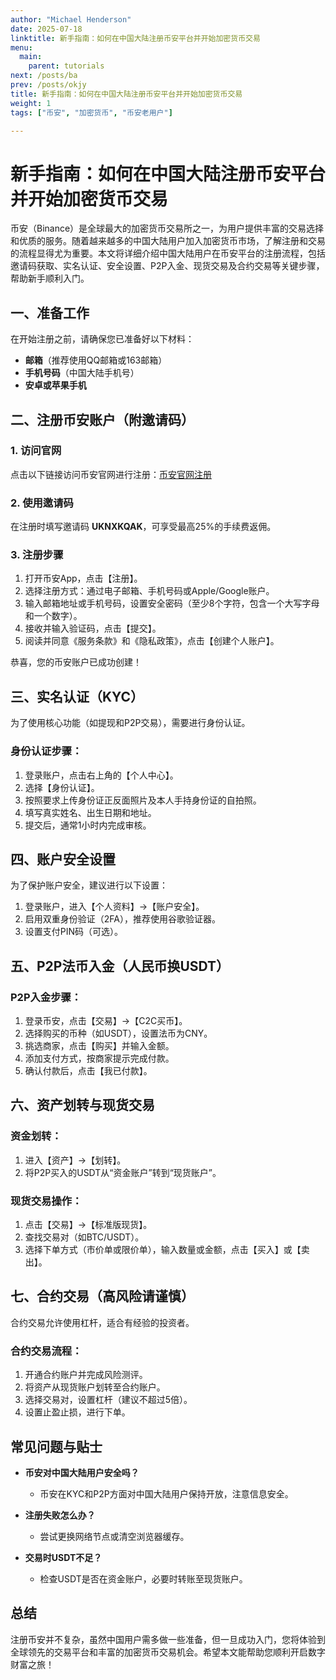 ```yaml
---
author: "Michael Henderson"
date: 2025-07-18
linktitle: 新手指南：如何在中国大陆注册币安平台并开始加密货币交易
menu:
  main:
    parent: tutorials
next: /posts/ba
prev: /posts/okjy
title: 新手指南：如何在中国大陆注册币安平台并开始加密货币交易
weight: 1
tags: ["币安", "加密货币", "币安老用户"]

---
```

# 新手指南：如何在中国大陆注册币安平台并开始加密货币交易

币安（Binance）是全球最大的加密货币交易所之一，为用户提供丰富的交易选择和优质的服务。随着越来越多的中国大陆用户加入加密货币市场，了解注册和交易的流程显得尤为重要。本文将详细介绍中国大陆用户在币安平台的注册流程，包括邀请码获取、实名认证、安全设置、P2P入金、现货交易及合约交易等关键步骤，帮助新手顺利入门。

## 一、准备工作

在开始注册之前，请确保您已准备好以下材料：
- **邮箱**（推荐使用QQ邮箱或163邮箱）
- **手机号码**（中国大陆手机号）
- **安卓或苹果手机**

## 二、注册币安账户（附邀请码）

### 1. 访问官网

点击以下链接访问币安官网进行注册：[币安官网注册](https://www.binance.com/join?ref=UKNXKQAK)

### 2. 使用邀请码

在注册时填写邀请码 **UKNXKQAK**，可享受最高25%的手续费返佣。

### 3. 注册步骤

1. 打开币安App，点击【注册】。
2. 选择注册方式：通过电子邮箱、手机号码或Apple/Google账户。
3. 输入邮箱地址或手机号码，设置安全密码（至少8个字符，包含一个大写字母和一个数字）。
4. 接收并输入验证码，点击【提交】。
5. 阅读并同意《服务条款》和《隐私政策》，点击【创建个人账户】。

恭喜，您的币安账户已成功创建！

## 三、实名认证（KYC）

为了使用核心功能（如提现和P2P交易），需要进行身份认证。

### 身份认证步骤：

1. 登录账户，点击右上角的【个人中心】。
2. 选择【身份认证】。
3. 按照要求上传身份证正反面照片及本人手持身份证的自拍照。
4. 填写真实姓名、出生日期和地址。
5. 提交后，通常1小时内完成审核。

## 四、账户安全设置

为了保护账户安全，建议进行以下设置：

1. 登录账户，进入【个人资料】→【账户安全】。
2. 启用双重身份验证（2FA），推荐使用谷歌验证器。
3. 设置支付PIN码（可选）。

## 五、P2P法币入金（人民币换USDT）

### P2P入金步骤：

1. 登录币安，点击【交易】→【C2C买币】。
2. 选择购买的币种（如USDT），设置法币为CNY。
3. 挑选商家，点击【购买】并输入金额。
4. 添加支付方式，按商家提示完成付款。
5. 确认付款后，点击【我已付款】。

## 六、资产划转与现货交易

### 资金划转：

1. 进入【资产】→【划转】。
2. 将P2P买入的USDT从“资金账户”转到“现货账户”。

### 现货交易操作：

1. 点击【交易】→【标准版现货】。
2. 查找交易对（如BTC/USDT）。
3. 选择下单方式（市价单或限价单），输入数量或金额，点击【买入】或【卖出】。

## 七、合约交易（高风险请谨慎）

合约交易允许使用杠杆，适合有经验的投资者。

### 合约交易流程：

1. 开通合约账户并完成风险测评。
2. 将资产从现货账户划转至合约账户。
3. 选择交易对，设置杠杆（建议不超过5倍）。
4. 设置止盈止损，进行下单。

## 常见问题与贴士

- **币安对中国大陆用户安全吗？**
  - 币安在KYC和P2P方面对中国大陆用户保持开放，注意信息安全。

- **注册失败怎么办？**
  - 尝试更换网络节点或清空浏览器缓存。

- **交易时USDT不足？**
  - 检查USDT是否在资金账户，必要时转账至现货账户。

## 总结

注册币安并不复杂，虽然中国用户需多做一些准备，但一旦成功入门，您将体验到全球领先的交易平台和丰富的加密货币交易机会。希望本文能帮助您顺利开启数字财富之旅！